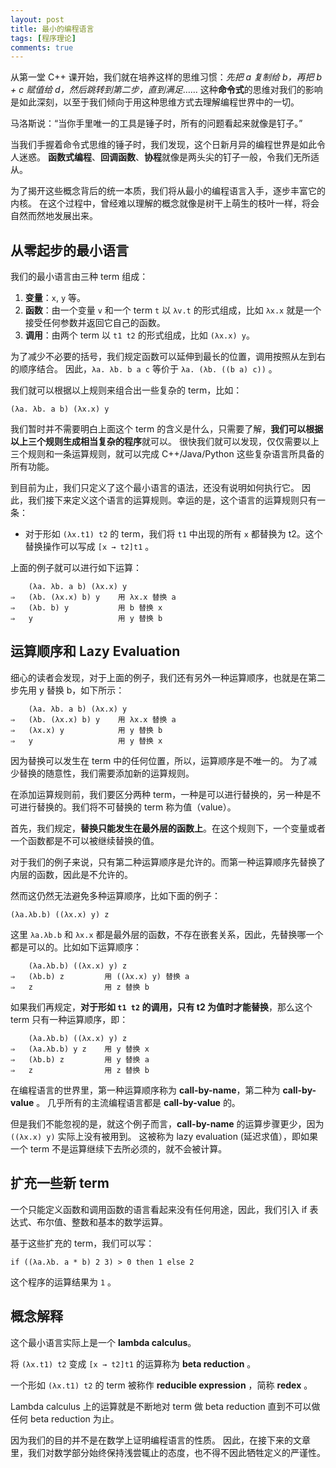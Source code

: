 ```yaml
---
layout: post
title: 最小的编程语言
tags: [程序理论]
comments: true
---
```


从第一堂 C++ 课开始，我们就在培养这样的思维习惯：*先把 a 复制给 b，再把 b + c 赋值给 d，然后跳转到第二步，直到满足*……
这种**命令式**的思维对我们的影响是如此深刻，以至于我们倾向于用这种思维方式去理解编程世界中的一切。

马洛斯说：“当你手里唯一的工具是锤子时，所有的问题看起来就像是钉子。”

当我们手握着命令式思维的锤子时，我们发现，这个日新月异的编程世界是如此令人迷惑。
**函数式编程**、**回调函数**、**协程**就像是两头尖的钉子一般，令我们无所适从。

为了揭开这些概念背后的统一本质，我们将从最小的编程语言入手，逐步丰富它的内核。
在这个过程中，曾经难以理解的概念就像是树干上萌生的枝叶一样，将会自然而然地发展出来。

<!--more-->

## 从零起步的最小语言 ##

我们的最小语言由三种 term 组成：

1. **变量**：`x`, `y` 等。
2. **函数**：由一个变量 `v` 和一个 term `t` 以 `λv.t` 的形式组成，比如 `λx.x` 就是一个接受任何参数并返回它自己的函数。
3. **调用**：由两个 term 以 `t1 t2` 的形式组成，比如 `(λx.x) y`。

为了减少不必要的括号，我们规定函数可以延伸到最长的位置，调用按照从左到右的顺序结合。
因此，`λa. λb. b a c` 等价于 `λa. (λb. ((b a) c))` 。

我们就可以根据以上规则来组合出一些复杂的 term，比如：

```text
(λa. λb. a b) (λx.x) y
```

我们暂时并不需要明白上面这个 term 的含义是什么，只需要了解，**我们可以根据以上三个规则生成相当复杂的程序**就可以。
很快我们就可以发现，仅仅需要以上三个规则和一条运算规则，就可以完成 C++/Java/Python 这些复杂语言所具备的所有功能。

到目前为止，我们只定义了这个最小语言的语法，还没有说明如何执行它。
因此，我们接下来定义这个语言的运算规则。幸运的是，这个语言的运算规则只有一条：

- 对于形如 `(λx.t1) t2` 的 term，我们将 `t1` 中出现的所有 `x` 都替换为 t2。这个替换操作可以写成 `[x → t2]t1` 。

上面的例子就可以进行如下运算：

```text
    (λa. λb. a b) (λx.x) y
⇒   (λb. (λx.x) b) y    用 λx.x 替换 a
⇒   (λb. b) y           用 b 替换 x
⇒   y                   用 y 替换 b
```

## 运算顺序和 Lazy Evaluation ##

细心的读者会发现，对于上面的例子，我们还有另外一种运算顺序，也就是在第二步先用 y 替换 b，如下所示：

```text
    (λa. λb. a b) (λx.x) y
⇒   (λb. (λx.x) b) y    用 λx.x 替换 a
⇒   (λx.x) y            用 y 替换 b
⇒   y                   用 y 替换 x
```

因为替换可以发生在 term 中的任何位置，所以，运算顺序是不唯一的。 为了减少替换的随意性，我们需要添加新的运算规则。

在添加运算规则前，我们要区分两种 term，一种是可以进行替换的，另一种是不可进行替换的。我们将不可替换的 term 称为值（value）。

首先，我们规定，**替换只能发生在最外层的函数上**。在这个规则下，一个变量或者一个函数都是不可以被继续替换的值。

对于我们的例子来说，只有第二种运算顺序是允许的。而第一种运算顺序先替换了内层的函数，因此是不允许的。

然而这仍然无法避免多种运算顺序，比如下面的例子：

```
(λa.λb.b) ((λx.x) y) z
```

这里 `λa.λb.b` 和 `λx.x` 都是最外层的函数，不存在嵌套关系，因此，先替换哪一个都是可以的。比如如下运算顺序：

```
    (λa.λb.b) ((λx.x) y) z
⇒   (λb.b) z         用 ((λx.x) y) 替换 a
⇒   z                用 z 替换 b
```

如果我们再规定，**对于形如 `t1 t2` 的调用，只有 t2 为值时才能替换**，那么这个 term 只有一种运算顺序，即：

```
    (λa.λb.b) ((λx.x) y) z
⇒   (λa.λb.b) y z    用 y 替换 x
⇒   (λb.b) z         用 y 替换 a
⇒   z                用 z 替换 b
```

在编程语言的世界里，第一种运算顺序称为 **call-by-name**，第二种为 **call-by-value** 。
几乎所有的主流编程语言都是 **call-by-value** 的。

但是我们不能忽视的是，就这个例子而言，**call-by-name** 的运算步骤更少，因为 `((λx.x) y)` 实际上没有被用到。
这被称为 lazy evaluation (延迟求值），即如果一个 term 不是运算继续下去所必须的，就不会被计算。

## 扩充一些新 term ##

一个只能定义函数和调用函数的语言看起来没有任何用途，因此，我们引入 if 表达式、布尔值、整数和基本的数学运算。

基于这些扩充的 term，我们可以写：

```text
if ((λa.λb. a * b) 2 3) > 0 then 1 else 2
```

这个程序的运算结果为 `1` 。

## 概念解释 ##

这个最小语言实际上是一个 **lambda calculus**。

将 `(λx.t1) t2` 变成 `[x → t2]t1` 的运算称为 **beta reduction** 。

一个形如 `(λx.t1) t2` 的 term 被称作 **reducible expression** ，简称 **redex** 。

Lambda calculus 上的运算就是不断地对 term 做 beta reduction 直到不可以做任何 beta reduction 为止。

因为我们的目的并不是在数学上证明编程语言的性质。
因此，在接下来的文章里，我们对数学部分始终保持浅尝辄止的态度，也不得不因此牺牲定义的严谨性。
